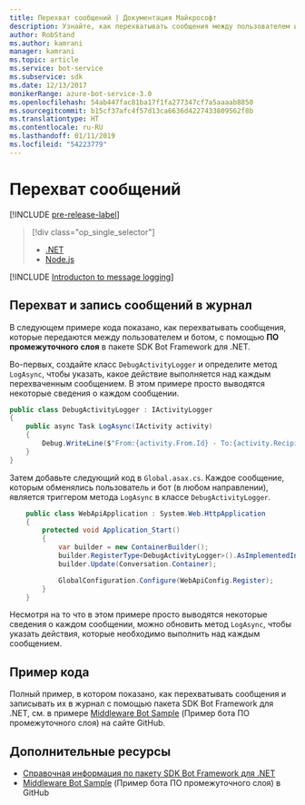 ```yaml
---
title: Перехват сообщений | Документация Майкрософт
description: Узнайте, как перехватывать сообщения между пользователем и ботом с помощью пакета SDK Bot Framework для .NET.
author: RobStand
ms.author: kamrani
manager: kamrani
ms.topic: article
ms.service: bot-service
ms.subservice: sdk
ms.date: 12/13/2017
monikerRange: azure-bot-service-3.0
ms.openlocfilehash: 54ab447fac81ba17f1fa277347cf7a5aaaab8850
ms.sourcegitcommit: b15cf37afc4f57d13ca6636d4227433809562f8b
ms.translationtype: HT
ms.contentlocale: ru-RU
ms.lasthandoff: 01/11/2019
ms.locfileid: "54223779"
---
```

# <a name="intercept-messages"></a>Перехват сообщений

[!INCLUDE [pre-release-label](../includes/pre-release-label-v3.md)]

> [!div class="op_single_selector"]
> - [.NET](../dotnet/bot-builder-dotnet-middleware.md)
> - [Node.js](../nodejs/bot-builder-nodejs-intercept-messages.md)

[!INCLUDE [Introducton to message logging](../includes/snippet-message-logging-intro.md)]

## <a name="intercept-and-log-messages"></a>Перехват и запись сообщений в журнал

В следующем примере кода показано, как перехватывать сообщения, которые передаются между пользователем и ботом, с помощью **ПО промежуточного слоя** в пакете SDK Bot Framework для .NET. 

Во-первых, создайте класс `DebugActivityLogger` и определите метод `LogAsync`, чтобы указать, какое действие выполняется над каждым перехваченным сообщением. В этом примере просто выводятся некоторые сведения о каждом сообщении.

```cs
public class DebugActivityLogger : IActivityLogger
{
    public async Task LogAsync(IActivity activity)
    {
        Debug.WriteLine($"From:{activity.From.Id} - To:{activity.Recipient.Id} - Message:{activity.AsMessageActivity()?.Text}");
    }
}
```

Затем добавьте следующий код в `Global.asax.cs`.  Каждое сообщение, которым обменялись пользователь и бот (в любом направлении), является триггером метода `LogAsync` в классе `DebugActivityLogger`. 

```cs
    public class WebApiApplication : System.Web.HttpApplication
    {
        protected void Application_Start()
        {
            var builder = new ContainerBuilder();
            builder.RegisterType<DebugActivityLogger>().AsImplementedInterfaces().InstancePerDependency();
            builder.Update(Conversation.Container);

            GlobalConfiguration.Configure(WebApiConfig.Register);
        }
    }
```

Несмотря на то что в этом примере просто выводятся некоторые сведения о каждом сообщении, можно обновить метод `LogAsync`, чтобы указать действия, которые необходимо выполнить над каждым сообщением. 

## <a name="sample-code"></a>Пример кода 

Полный пример, в котором показано, как перехватывать сообщения и записывать их в журнал с помощью пакета SDK Bot Framework для .NET, см. в примере <a href="https://github.com/Microsoft/BotBuilder-Samples/tree/master/CSharp/core-Middleware" target="_blank">Middleware Bot Sample</a> (Пример бота ПО промежуточного слоя) на сайте GitHub. 

## <a name="additional-resources"></a>Дополнительные ресурсы

- <a href="/dotnet/api/?view=botbuilder-3.11.0" target="_blank">Справочная информация по пакету SDK Bot Framework для .NET</a>
- <a href="https://github.com/Microsoft/BotBuilder-Samples/tree/master/CSharp/core-Middleware" target="_blank">Middleware Bot Sample</a> (Пример бота ПО промежуточного слоя) в GitHub
